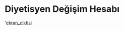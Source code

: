 # Diyetisyen Değişim Hesabı



'[ekran_ciktisi](https://github.com/Mewaa/Diyetisyen-Degisim-Hesabi/blob/main/image/ekran_ciktisi.PNG)
